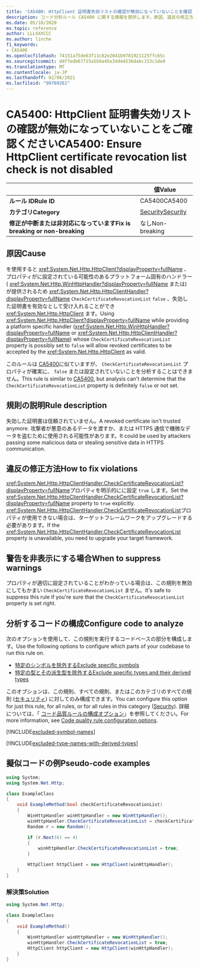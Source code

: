 ```yaml
---
title: 'CA5400: HttpClient 証明書失効リストの確認が無効になっていないことを確認します (コード分析)'
description: コード分析ルール CA5400 に関する情報を提供します。原因、違反の修正方法、非表示にするタイミングなどが含まれます。
ms.date: 05/18/2020
ms.topic: reference
author: LLLXXXCCC
ms.author: linche
f1_keywords:
- CA5400
ms.openlocfilehash: 74151a75de63f11c82e2041b9781921125ffc65c
ms.sourcegitcommit: ddf7edb67715a5b9a45e3dd44536dabc153c1de0
ms.translationtype: MT
ms.contentlocale: ja-JP
ms.lasthandoff: 02/06/2021
ms.locfileid: "99769261"
---
```

# <a name="ca5400-ensure-httpclient-certificate-revocation-list-check-is-not-disabled"></a><span data-ttu-id="3ce48-103">CA5400: HttpClient 証明書失効リストの確認が無効になっていないことをご確認ください</span><span class="sxs-lookup"><span data-stu-id="3ce48-103">CA5400: Ensure HttpClient certificate revocation list check is not disabled</span></span>

| | <span data-ttu-id="3ce48-104">値</span><span class="sxs-lookup"><span data-stu-id="3ce48-104">Value</span></span> |
|-|-|
| <span data-ttu-id="3ce48-105">**ルール ID**</span><span class="sxs-lookup"><span data-stu-id="3ce48-105">**Rule ID**</span></span> |<span data-ttu-id="3ce48-106">CA5400</span><span class="sxs-lookup"><span data-stu-id="3ce48-106">CA5400</span></span>|
| <span data-ttu-id="3ce48-107">**カテゴリ**</span><span class="sxs-lookup"><span data-stu-id="3ce48-107">**Category**</span></span> |[<span data-ttu-id="3ce48-108">Security</span><span class="sxs-lookup"><span data-stu-id="3ce48-108">Security</span></span>](security-warnings.md)|
| <span data-ttu-id="3ce48-109">**修正が中断または非対応になっています**</span><span class="sxs-lookup"><span data-stu-id="3ce48-109">**Fix is breaking or non-breaking**</span></span> |<span data-ttu-id="3ce48-110">なし</span><span class="sxs-lookup"><span data-stu-id="3ce48-110">Non-breaking</span></span>|

## <a name="cause"></a><span data-ttu-id="3ce48-111">原因</span><span class="sxs-lookup"><span data-stu-id="3ce48-111">Cause</span></span>

<span data-ttu-id="3ce48-112">を使用すると <xref:System.Net.Http.HttpClient?displayProperty=fullName> 、プロパティがに設定されている可能性のあるプラットフォーム固有のハンドラー ( <xref:System.Net.Http.WinHttpHandler?displayProperty=fullName> または) が提供されるため <xref:System.Net.Http.HttpClientHandler?displayProperty=fullName> `CheckCertificateRevocationList` `false` 、失効した証明書を有効なとして受け入れることができ <xref:System.Net.Http.HttpClient> ます。</span><span class="sxs-lookup"><span data-stu-id="3ce48-112">Using <xref:System.Net.Http.HttpClient?displayProperty=fullName> while providing a platform specific handler (<xref:System.Net.Http.WinHttpHandler?displayProperty=fullName> or <xref:System.Net.Http.HttpClientHandler?displayProperty=fullName>) whose `CheckCertificateRevocationList` property is possibly set to `false` will allow revoked certificates to be accepted by the <xref:System.Net.Http.HttpClient> as valid.</span></span>

<span data-ttu-id="3ce48-113">このルールは [CA5400](ca5400.md)に似ていますが、 `CheckCertificateRevocationList` プロパティが確実に、 `false` または設定されていないことを分析することはできません。</span><span class="sxs-lookup"><span data-stu-id="3ce48-113">This rule is similar to [CA5400](ca5400.md), but analysis can't determine that the `CheckCertificateRevocationList` property is definitely `false` or not set.</span></span>

## <a name="rule-description"></a><span data-ttu-id="3ce48-114">規則の説明</span><span class="sxs-lookup"><span data-stu-id="3ce48-114">Rule description</span></span>

<span data-ttu-id="3ce48-115">失効した証明書は信頼されていません。</span><span class="sxs-lookup"><span data-stu-id="3ce48-115">A revoked certificate isn't trusted anymore.</span></span> <span data-ttu-id="3ce48-116">攻撃者が悪意のあるデータを渡すか、または HTTPS 通信で機微なデータを盗むために使用される可能性があります。</span><span class="sxs-lookup"><span data-stu-id="3ce48-116">It could be used by attackers passing some malicious data or stealing sensitive data in HTTPS communication.</span></span>

## <a name="how-to-fix-violations"></a><span data-ttu-id="3ce48-117">違反の修正方法</span><span class="sxs-lookup"><span data-stu-id="3ce48-117">How to fix violations</span></span>

<span data-ttu-id="3ce48-118"><xref:System.Net.Http.HttpClientHandler.CheckCertificateRevocationList?displayProperty=fullName>プロパティを明示的にに設定 `true` します。</span><span class="sxs-lookup"><span data-stu-id="3ce48-118">Set the <xref:System.Net.Http.HttpClientHandler.CheckCertificateRevocationList?displayProperty=fullName> property to `true` explicitly.</span></span> <span data-ttu-id="3ce48-119"><xref:System.Net.Http.HttpClientHandler.CheckCertificateRevocationList>プロパティが使用できない場合は、ターゲットフレームワークをアップグレードする必要があります。</span><span class="sxs-lookup"><span data-stu-id="3ce48-119">If the <xref:System.Net.Http.HttpClientHandler.CheckCertificateRevocationList> property is unavailable, you need to upgrade your target framework.</span></span>

## <a name="when-to-suppress-warnings"></a><span data-ttu-id="3ce48-120">警告を非表示にする場合</span><span class="sxs-lookup"><span data-stu-id="3ce48-120">When to suppress warnings</span></span>

<span data-ttu-id="3ce48-121">プロパティが適切に設定されていることがわかっている場合は、この規則を無効にしてもかまい `CheckCertificateRevocationList` ません。</span><span class="sxs-lookup"><span data-stu-id="3ce48-121">It's safe to suppress this rule if you're sure that the `CheckCertificateRevocationList` property is set right.</span></span>

## <a name="configure-code-to-analyze"></a><span data-ttu-id="3ce48-122">分析するコードの構成</span><span class="sxs-lookup"><span data-stu-id="3ce48-122">Configure code to analyze</span></span>

<span data-ttu-id="3ce48-123">次のオプションを使用して、この規則を実行するコードベースの部分を構成します。</span><span class="sxs-lookup"><span data-stu-id="3ce48-123">Use the following options to configure which parts of your codebase to run this rule on.</span></span>

- [<span data-ttu-id="3ce48-124">特定のシンボルを除外する</span><span class="sxs-lookup"><span data-stu-id="3ce48-124">Exclude specific symbols</span></span>](#exclude-specific-symbols)
- [<span data-ttu-id="3ce48-125">特定の型とその派生型を除外する</span><span class="sxs-lookup"><span data-stu-id="3ce48-125">Exclude specific types and their derived types</span></span>](#exclude-specific-types-and-their-derived-types)

<span data-ttu-id="3ce48-126">このオプションは、この規則、すべての規則、またはこのカテゴリのすべての規則 ([セキュリティ](security-warnings.md)) に対してのみ構成できます。</span><span class="sxs-lookup"><span data-stu-id="3ce48-126">You can configure this option for just this rule, for all rules, or for all rules in this category ([Security](security-warnings.md)).</span></span> <span data-ttu-id="3ce48-127">詳細については、「 [コード品質ルールの構成オプション](../code-quality-rule-options.md)」を参照してください。</span><span class="sxs-lookup"><span data-stu-id="3ce48-127">For more information, see [Code quality rule configuration options](../code-quality-rule-options.md).</span></span>

[!INCLUDE[excluded-symbol-names](~/includes/code-analysis/excluded-symbol-names.md)]

[!INCLUDE[excluded-type-names-with-derived-types](~/includes/code-analysis/excluded-type-names-with-derived-types.md)]

## <a name="pseudo-code-examples"></a><span data-ttu-id="3ce48-128">擬似コードの例</span><span class="sxs-lookup"><span data-stu-id="3ce48-128">Pseudo-code examples</span></span>

```csharp
using System;
using System.Net.Http;

class ExampleClass
{
    void ExampleMethod(bool checkCertificateRevocationList)
    {
        WinHttpHandler winHttpHandler = new WinHttpHandler();
        winHttpHandler.CheckCertificateRevocationList = checkCertificateRevocationList;
        Random r = new Random();

        if (r.Next(6) == 4)
        {
            winHttpHandler.CheckCertificateRevocationList = true;
        }

        HttpClient httpClient = new HttpClient(winHttpHandler);
    }
}
```

### <a name="solution"></a><span data-ttu-id="3ce48-129">解決策</span><span class="sxs-lookup"><span data-stu-id="3ce48-129">Solution</span></span>

```csharp
using System.Net.Http;

class ExampleClass
{
    void ExampleMethod()
    {
        WinHttpHandler winHttpHandler = new WinHttpHandler();
        winHttpHandler.CheckCertificateRevocationList = true;
        HttpClient httpClient = new HttpClient(winHttpHandler);
    }
}
```
